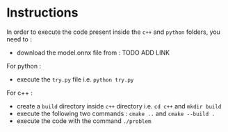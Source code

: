 # Instructions

In order to execute the code present inside the `c++` and `python` folders, you need to :

- download the model.onnx file from : TODO ADD LINK

For python :
- execute the `try.py` file i.e. `python try.py`

For c++ :
- create a `build` directory inside `c++` directory i.e. `cd c++` and `mkdir build`
- execute the following two commands : `cmake ..` and `cmake --build .`
- execute the code with the command `./problem`